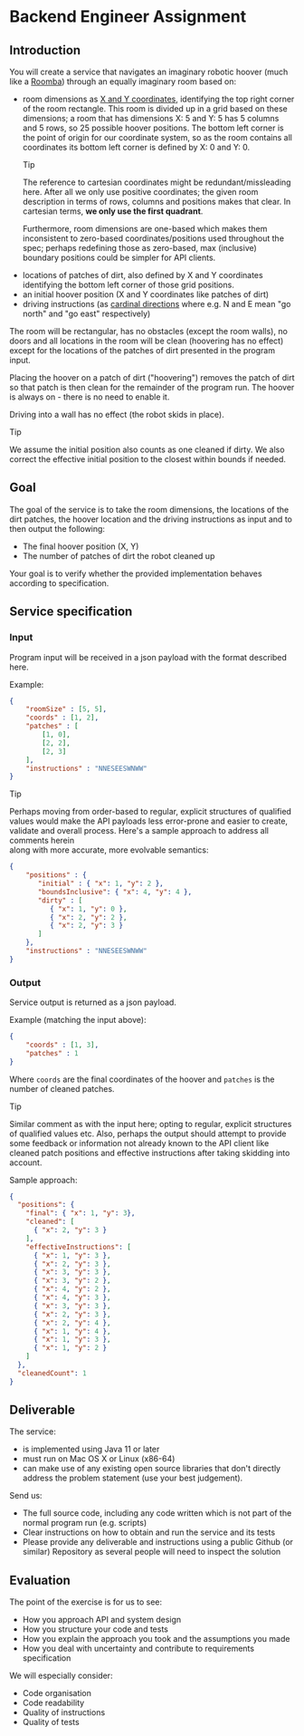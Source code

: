 # Backend Engineer Assignment

## Introduction

You will create a service that navigates an imaginary robotic hoover (much like a [Roomba](https://en.wikipedia.org/wiki/Roomba)) 
through an equally imaginary room based on:

- room dimensions as [X and Y coordinates](https://en.wikipedia.org/wiki/Cartesian_coordinate_system), 
identifying the top right corner of the room rectangle. 
This room is divided up in a grid based on these dimensions; a room that has dimensions X: 5 and Y: 5 has 5
columns and 5 rows, so 25 possible hoover positions. The bottom left corner is the point of origin for
our coordinate system, so as the room contains all coordinates its bottom left corner is defined by X: 0
and Y: 0.
  > [!TIP]
  > The reference to cartesian coordinates might be redundant/missleading here. After all we only use 
  > positive coordinates; the given room description in terms of rows, columns and positions makes that clear. 
  > In cartesian terms, **we only use the first quadrant**.
  > 
  > Furthermore, room dimensions are one-based which makes them inconsistent to zero-based coordinates/positions used 
  > throughout the spec; perhaps redefining those as zero-based, max (inclusive) boundary positions could be simpler 
  > for API clients.
- locations of patches of dirt, also defined by X and Y coordinates identifying the bottom left corner of
those grid positions.
- an initial hoover position (X and Y coordinates like patches of dirt) 
- driving instructions (as [cardinal directions](https://en.wikipedia.org/wiki/Cardinal_direction) where e.g. 
N and E mean "go north" and "go east" respectively)

The room will be rectangular, has no obstacles (except the room walls), no doors and all locations in the room
will be clean (hoovering has no effect) except for the locations of the patches of dirt presented in the program
input.

Placing the hoover on a patch of dirt ("hoovering") removes the patch of dirt so that patch is then clean for
the remainder of the program run. The hoover is always on - there is no need to enable it.

Driving into a wall has no effect (the robot skids in place).

> [!TIP]
> We assume the initial position also counts as one cleaned if dirty. 
> We also correct the effective initial position to the closest within bounds if needed.

## Goal

The goal of the service is to take the room dimensions, the locations of the dirt patches, the hoover location
and the driving instructions as input and to then output the following:

- The final hoover position (X, Y)
- The number of patches of dirt the robot cleaned up

Your goal is to verify whether the provided implementation behaves according to specification.

## Service specification

### Input

Program input will be received in a json payload with the format described here.

Example:

```json
{
    "roomSize" : [5, 5],
    "coords" : [1, 2],
    "patches" : [
        [1, 0],
        [2, 2],
        [2, 3]
    ],
    "instructions" : "NNESEESWNWW"
}
```

> [!TIP] 
> Perhaps moving from order-based to regular, explicit structures of qualified values would make the API payloads less error-prone 
> and easier to create, validate and overall process. Here's a sample approach to address all comments herein  
> along with more accurate, more evolvable semantics:
> ```json
> {
>     "positions" : { 
>        "initial" : { "x": 1, "y": 2 },
>        "boundsInclusive": { "x": 4, "y": 4 },
>        "dirty" : [
>           { "x": 1, "y": 0 },
>           { "x": 2, "y": 2 },
>           { "x": 2, "y": 3 }
>        ]
>     },
>     "instructions" : "NNESEESWNWW"
> }
> ```
### Output

Service output is returned as a json payload. 

Example (matching the input above):

```json
{ 
    "coords" : [1, 3],
    "patches" : 1
}
```

Where `coords` are the final coordinates of the hoover and `patches` is the number of cleaned patches.

> [!TIP]
> Similar comment as with the input here; opting to regular, explicit structures of qualified values etc. Also, perhaps 
> the output should attempt to provide some feedback or information not already known to the API client like  
> cleaned patch positions and effective instructions after taking skidding into account.
> 
> Sample approach:
>
> ```json
> {
>   "positions": {
>     "final": { "x": 1, "y": 3},
>     "cleaned": [
>       { "x": 2, "y": 3 }
>     ],
>     "effectiveInstructions": [
>       { "x": 1, "y": 3 },
>       { "x": 2, "y": 3 },
>       { "x": 3, "y": 3 },
>       { "x": 3, "y": 2 },
>       { "x": 4, "y": 2 },
>       { "x": 4, "y": 3 },
>       { "x": 3, "y": 3 },
>       { "x": 2, "y": 3 },
>       { "x": 2, "y": 4 },
>       { "x": 1, "y": 4 },
>       { "x": 1, "y": 3 },
>       { "x": 1, "y": 2 }
>     ]
>   },
>   "cleanedCount": 1
> }
> ```

## Deliverable

The service:

- is implemented using Java 11 or later
- must run on Mac OS X or Linux (x86-64)
- can make use of any existing open source libraries that don't directly address the problem statement
(use your best judgement).

Send us:

- The full source code, including any code written which is not part of the normal program run (e.g.
scripts)
- Clear instructions on how to obtain and run the service and its tests
- Please provide any deliverable and instructions using a public Github (or similar) Repository as several
people will need to inspect the solution

## Evaluation

The point of the exercise is for us to see:

- How you approach API and system design
- How you structure your code and tests
- How you explain the approach you took and the assumptions you made
- How you deal with uncertainty and contribute to requirements specification

We will especially consider:

- Code organisation
- Code readability
- Quality of instructions
- Quality of tests